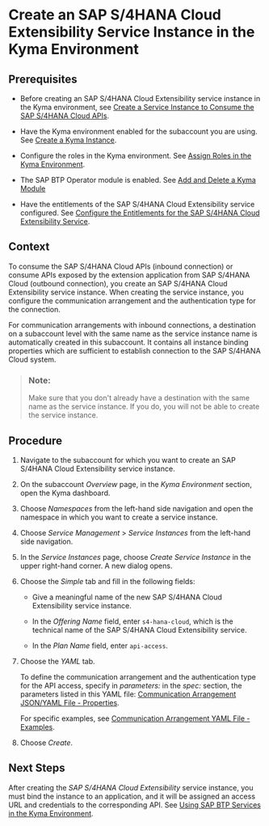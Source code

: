 <!-- loio32bd4237bbc643f7a7c0b3e7aed13cc7 -->

# Create an SAP S/4HANA Cloud Extensibility Service Instance in the Kyma Environment



<a name="loio32bd4237bbc643f7a7c0b3e7aed13cc7__prereq_fms_2dv_5lb"/>

## Prerequisites

-   Before creating an SAP S/4HANA Cloud Extensibility service instance in the Kyma environment, see [Create a Service Instance to Consume the SAP S/4HANA Cloud APIs](create-a-service-instance-to-consume-the-sap-s-4hana-cloud-apis-a735641.md).

-   Have the Kyma environment enabled for the subaccount you are using. See [Create a Kyma Instance](../50-administration-and-ops/create-a-kyma-instance-09dd313.md).

-   Configure the roles in the Kyma environment. See [Assign Roles in the Kyma Environment](../60-security/assign-roles-in-the-kyma-environment-148ae38.md).

-   The SAP BTP Operator module is enabled. See [Add and Delete a Kyma Module](../50-administration-and-ops/add-and-delete-a-kyma-module-1b548e9.md#loio1b548e9ad4744b978b8b595288b0cb5c)

-   Have the entitlements of the SAP S/4HANA Cloud Extensibility service configured. See [Configure the Entitlements for the SAP S/4HANA Cloud Extensibility Service](configure-the-entitlements-for-the-sap-s-4hana-cloud-extensibility-service-65ad330.md).




<a name="loio32bd4237bbc643f7a7c0b3e7aed13cc7__context_b4x_ncv_5lb"/>

## Context

To consume the SAP S/4HANA Cloud APIs \(inbound connection\) or consume APIs exposed by the extension application from SAP S/4HANA Cloud \(outbound connection\), you create an SAP S/4HANA Cloud Extensibility service instance. When creating the service instance, you configure the communication arrangement and the authentication type for the connection.

For communication arrangements with inbound connections, a destination on a subaccount level with the same name as the service instance name is automatically created in this subaccount. It contains all instance binding properties which are sufficient to establish connection to the SAP S/4HANA Cloud system.

> ### Note:  
> Make sure that you don't already have a destination with the same name as the service instance. If you do, you will not be able to create the service instance.



## Procedure

1.  Navigate to the subaccount for which you want to create an SAP S/4HANA Cloud Extensibility service instance.

2.  On the subaccount *Overview* page, in the *Kyma Environment* section, open the Kyma dashboard.

3.  Choose *Namespaces* from the left-hand side navigation and open the namespace in which you want to create a service instance.

4.  Choose *Service Management* \> *Service Instances* from the left-hand side navigation.

5.  In the *Service Instances* page, choose *Create Service Instance* in the upper right-hand corner. A new dialog opens.

6.  Choose the *Simple* tab and fill in the following fields:

    -   Give a meaningful name of the new SAP S/4HANA Cloud Extensibility service instance.

    -   In the *Offering Name* field, enter `s4-hana-cloud`, which is the technical name of the SAP S/4HANA Cloud Extensibility service.

    -   In the *Plan Name* field, enter `api-access`.


7.  Choose the *YAML* tab.

    To define the communication arrangement and the authentication type for the API access, specify in *parameters:* in the *spec:* section, the parameters listed in this YAML file: [Communication Arrangement JSON/YAML File - Properties](communication-arrangement-json-yaml-file-properties-553a4c6.md).

    For specific examples, see [Communication Arrangement YAML File - Examples](communication-arrangement-yaml-file-examples-1ab9bf6.md).

8.  Choose *Create*.




<a name="loio32bd4237bbc643f7a7c0b3e7aed13cc7__postreq_adb_3v5_gmb"/>

## Next Steps

After creating the *SAP S/4HANA Cloud Extensibility* service instance, you must bind the instance to an application, and it will be assigned an access URL and credentials to the corresponding API. See [Using SAP BTP Services in the Kyma Environment](../30-development/using-sap-btp-services-in-the-kyma-environment-ea4dd81.md#loioea4dd81e49254dd482d32e3c20f4477a).

